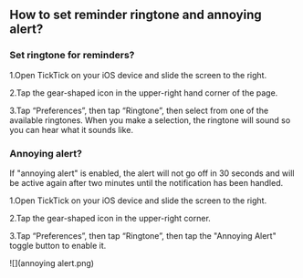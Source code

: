 ## How to set reminder ringtone and annoying alert?

### Set ringtone for reminders?

1.Open TickTick on your iOS device and slide the screen to the right.

2.Tap the gear-shaped icon in the upper-right hand corner of the page.

3.Tap “Preferences”, then tap “Ringtone”, then select from one of the available ringtones. When you make a selection, the ringtone will sound so you can hear what it sounds like.

### Annoying alert?

If "annoying alert" is enabled, the alert will not go off in 30 seconds and will be active again after two minutes until the notification has been handled.

1.Open TickTick on your iOS device and slide the screen to the right.

2.Tap the gear-shaped icon in the upper-right corner.

3.Tap “Preferences”, then tap “Ringtone”, then tap the "Annoying Alert" toggle button to enable it.

![](annoying alert.png)

